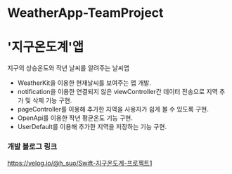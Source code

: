 # WeatherApp-TeamProject 
# '지구온도계'앱
지구의 상승온도와 작년 날씨를 알려주는 날씨앱

- WeatherKit을 이용한 현재날씨를 보여주는 앱 개발.
- notification을 이용한 연결되지 않은 viewController간 데이터 전송으로 지역 추가 및 삭제 기능 구현.
- pageController를 이용해 추가한 지역을 사용자가 쉽게 볼 수 있도록 구현.
- OpenApi를 이용한 작년 평균온도 기능 구현.
- UserDefault를 이용해 추가한 지역을 저장하는 기능 구현.

### 개발 블로그 링크
https://velog.io/@h_suo/Swift-지구온도계-프로젝트1
